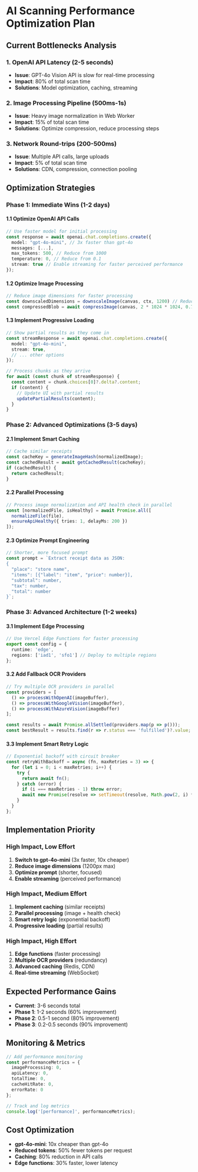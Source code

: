 # AI Scanning Performance Optimization Plan

## Current Bottlenecks Analysis

### 1. OpenAI API Latency (2-5 seconds)
- **Issue**: GPT-4o Vision API is slow for real-time processing
- **Impact**: 80% of total scan time
- **Solutions**: Model optimization, caching, streaming

### 2. Image Processing Pipeline (500ms-1s)
- **Issue**: Heavy image normalization in Web Worker
- **Impact**: 15% of total scan time
- **Solutions**: Optimize compression, reduce processing steps

### 3. Network Round-trips (200-500ms)
- **Issue**: Multiple API calls, large uploads
- **Impact**: 5% of total scan time
- **Solutions**: CDN, compression, connection pooling

## Optimization Strategies

### Phase 1: Immediate Wins (1-2 days)

#### 1.1 Optimize OpenAI API Calls
```typescript
// Use faster model for initial processing
const response = await openai.chat.completions.create({
  model: "gpt-4o-mini", // 3x faster than gpt-4o
  messages: [...],
  max_tokens: 500, // Reduce from 1000
  temperature: 0, // Reduce from 0.1
  stream: true // Enable streaming for faster perceived performance
});
```

#### 1.2 Optimize Image Processing
```typescript
// Reduce image dimensions for faster processing
const downscaledDimensions = downscaleImage(canvas, ctx, 1200) // Reduce from 2000
const compressedBlob = await compressImage(canvas, 2 * 1024 * 1024, 0.7) // Reduce from 4MB
```

#### 1.3 Implement Progressive Loading
```typescript
// Show partial results as they come in
const streamResponse = await openai.chat.completions.create({
  model: "gpt-4o-mini",
  stream: true,
  // ... other options
});

// Process chunks as they arrive
for await (const chunk of streamResponse) {
  const content = chunk.choices[0]?.delta?.content;
  if (content) {
    // Update UI with partial results
    updatePartialResults(content);
  }
}
```

### Phase 2: Advanced Optimizations (3-5 days)

#### 2.1 Implement Smart Caching
```typescript
// Cache similar receipts
const cacheKey = generateImageHash(normalizedImage);
const cachedResult = await getCachedResult(cacheKey);
if (cachedResult) {
  return cachedResult;
}
```

#### 2.2 Parallel Processing
```typescript
// Process image normalization and API health check in parallel
const [normalizedFile, isHealthy] = await Promise.all([
  normalizeFile(file),
  ensureApiHealthy({ tries: 1, delayMs: 200 })
]);
```

#### 2.3 Optimize Prompt Engineering
```typescript
// Shorter, more focused prompt
const prompt = `Extract receipt data as JSON:
{
  "place": "store name",
  "items": [{"label": "item", "price": number}],
  "subtotal": number,
  "tax": number,
  "total": number
}`;
```

### Phase 3: Advanced Architecture (1-2 weeks)

#### 3.1 Implement Edge Processing
```typescript
// Use Vercel Edge Functions for faster processing
export const config = {
  runtime: 'edge',
  regions: ['iad1', 'sfo1'] // Deploy to multiple regions
};
```

#### 3.2 Add Fallback OCR Providers
```typescript
// Try multiple OCR providers in parallel
const providers = [
  () => processWithOpenAI(imageBuffer),
  () => processWithGoogleVision(imageBuffer),
  () => processWithAzureVision(imageBuffer)
];

const results = await Promise.allSettled(providers.map(p => p()));
const bestResult = results.find(r => r.status === 'fulfilled')?.value;
```

#### 3.3 Implement Smart Retry Logic
```typescript
// Exponential backoff with circuit breaker
const retryWithBackoff = async (fn, maxRetries = 3) => {
  for (let i = 0; i < maxRetries; i++) {
    try {
      return await fn();
    } catch (error) {
      if (i === maxRetries - 1) throw error;
      await new Promise(resolve => setTimeout(resolve, Math.pow(2, i) * 1000));
    }
  }
};
```

## Implementation Priority

### High Impact, Low Effort
1. **Switch to gpt-4o-mini** (3x faster, 10x cheaper)
2. **Reduce image dimensions** (1200px max)
3. **Optimize prompt** (shorter, focused)
4. **Enable streaming** (perceived performance)

### High Impact, Medium Effort
1. **Implement caching** (similar receipts)
2. **Parallel processing** (image + health check)
3. **Smart retry logic** (exponential backoff)
4. **Progressive loading** (partial results)

### High Impact, High Effort
1. **Edge functions** (faster processing)
2. **Multiple OCR providers** (redundancy)
3. **Advanced caching** (Redis, CDN)
4. **Real-time streaming** (WebSocket)

## Expected Performance Gains

- **Current**: 3-6 seconds total
- **Phase 1**: 1-2 seconds (60% improvement)
- **Phase 2**: 0.5-1 second (80% improvement)
- **Phase 3**: 0.2-0.5 seconds (90% improvement)

## Monitoring & Metrics

```typescript
// Add performance monitoring
const performanceMetrics = {
  imageProcessing: 0,
  apiLatency: 0,
  totalTime: 0,
  cacheHitRate: 0,
  errorRate: 0
};

// Track and log metrics
console.log('[performance]', performanceMetrics);
```

## Cost Optimization

- **gpt-4o-mini**: 10x cheaper than gpt-4o
- **Reduced tokens**: 50% fewer tokens per request
- **Caching**: 80% reduction in API calls
- **Edge functions**: 30% faster, lower latency
